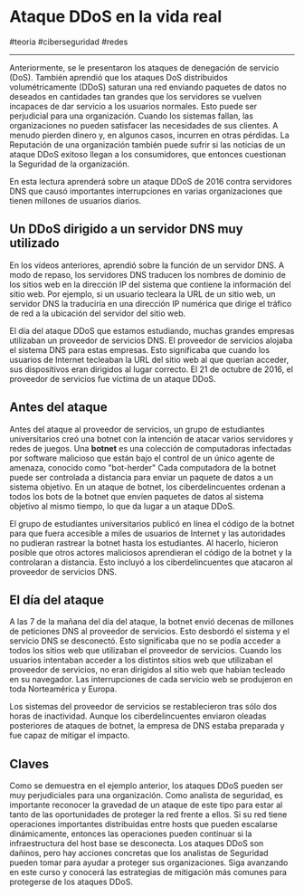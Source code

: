 # Ataque DDoS en la vida real
#teoria #ciberseguridad #redes 

---
Anteriormente, se le presentaron los ataques de denegación de servicio (DoS). También aprendió que los ataques DoS distribuidos volumétricamente (DDoS) saturan una red enviando paquetes de datos no deseados en cantidades tan grandes que los servidores se vuelven incapaces de dar servicio a los usuarios normales. Esto puede ser perjudicial para una organización. Cuando los sistemas fallan, las organizaciones no pueden satisfacer las necesidades de sus clientes. A menudo pierden dinero y, en algunos casos, incurren en otras pérdidas. La Reputación de una organización también puede sufrir si las noticias de un ataque DDoS exitoso llegan a los consumidores, que entonces cuestionan la Seguridad de la organización.

En esta lectura aprenderá sobre un ataque DDoS de 2016 contra servidores DNS que causó importantes interrupciones en varias organizaciones que tienen millones de usuarios diarios.

## Un DDoS dirigido a un servidor DNS muy utilizado

En los vídeos anteriores, aprendió sobre la función de un servidor DNS. A modo de repaso, los servidores DNS traducen los nombres de dominio de los sitios web en la dirección IP del sistema que contiene la información del sitio web. Por ejemplo, si un usuario tecleara la URL de un sitio web, un servidor DNS la traduciría en una dirección IP numérica que dirige el tráfico de red a la ubicación del servidor del sitio web.

El día del ataque DDoS que estamos estudiando, muchas grandes empresas utilizaban un proveedor de servicios DNS. El proveedor de servicios alojaba el sistema DNS para estas empresas. Esto significaba que cuando los usuarios de Internet tecleaban la URL del sitio web al que querían acceder, sus dispositivos eran dirigidos al lugar correcto. El 21 de octubre de 2016, el proveedor de servicios fue víctima de un ataque DDoS.

## Antes del ataque

Antes del ataque al proveedor de servicios, un grupo de estudiantes universitarios creó una botnet con la intención de atacar varios servidores y redes de juegos. Una **botnet** es una colección de computadoras infectadas por software malicioso que están bajo el control de un único agente de amenaza, conocido como "bot-herder" Cada computadora de la botnet puede ser controlada a distancia para enviar un paquete de datos a un sistema objetivo. En un ataque de botnet, los ciberdelincuentes ordenan a todos los bots de la botnet que envíen paquetes de datos al sistema objetivo al mismo tiempo, lo que da lugar a un ataque DDoS.

El grupo de estudiantes universitarios publicó en línea el código de la botnet para que fuera accesible a miles de usuarios de Internet y las autoridades no pudieran rastrear la botnet hasta los estudiantes. Al hacerlo, hicieron posible que otros actores maliciosos aprendieran el código de la botnet y la controlaran a distancia. Esto incluyó a los ciberdelincuentes que atacaron al proveedor de servicios DNS.

## El día del ataque

A las 7 de la mañana del día del ataque, la botnet envió decenas de millones de peticiones DNS al proveedor de servicios. Esto desbordó el sistema y el servicio DNS se desconectó. Esto significaba que no se podía acceder a todos los sitios web que utilizaban el proveedor de servicios. Cuando los usuarios intentaban acceder a los distintos sitios web que utilizaban el proveedor de servicios, no eran dirigidos al sitio web que habían tecleado en su navegador. Las interrupciones de cada servicio web se produjeron en toda Norteamérica y Europa.

Los sistemas del proveedor de servicios se restablecieron tras sólo dos horas de inactividad. Aunque los ciberdelincuentes enviaron oleadas posteriores de ataques de botnet, la empresa de DNS estaba preparada y fue capaz de mitigar el impacto.

## Claves

Como se demuestra en el ejemplo anterior, los ataques DDoS pueden ser muy perjudiciales para una organización. Como analista de seguridad, es importante reconocer la gravedad de un ataque de este tipo para estar al tanto de las oportunidades de proteger la red frente a ellos. Si su red tiene operaciones importantes distribuidas entre hosts que pueden escalarse dinámicamente, entonces las operaciones pueden continuar si la infraestructura del host base se desconecta. Los ataques DDoS son dañinos, pero hay acciones concretas que los analistas de Seguridad pueden tomar para ayudar a proteger sus organizaciones. Siga avanzando en este curso y conocerá las estrategias de mitigación más comunes para protegerse de los ataques DDoS.